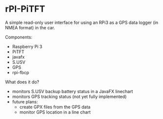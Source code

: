 # rPI-PiTFT

A simple read-only user interface for using an RPi3 as a GPS data logger (in NMEA format) in the car.

Components:
- Raspberry Pi 3
- PiTFT 
- javafx
- S.USV
- GPS
- rpi-fbcp

What does it do?
- monitors S.USV backup battery status in a JavaFX linechart
- monitors GPS tracking status (not yet fully implemented)
- future plans:
  - create GPX files from the GPS data
  - monitor GPS location in a line chart
 


